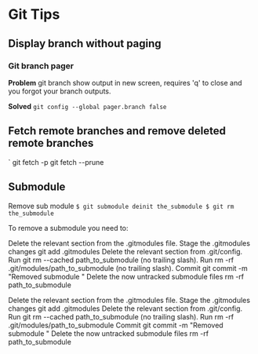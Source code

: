 # Git Tips

## Display branch without paging

### Git branch pager
**Problem**
git branch show output in new screen, requires 'q' to close and you forgot your branch outputs.

**Solved**
`
git config --global pager.branch false
`

## Fetch remote branches and remove deleted remote branches
`
git fetch -p
git fetch --prune

## Submodule
Remove sub module
`
$ git submodule deinit the_submodule
$ git rm the_submodule 
`

To remove a submodule you need to:

Delete the relevant section from the .gitmodules file.
Stage the .gitmodules changes git add .gitmodules
Delete the relevant section from .git/config.
Run git rm --cached path_to_submodule (no trailing slash).
Run rm -rf .git/modules/path_to_submodule (no trailing slash).
Commit git commit -m "Removed submodule "
Delete the now untracked submodule files rm -rf path_to_submodule

Delete the relevant section from the .gitmodules file.
Stage the .gitmodules changes git add .gitmodules
Delete the relevant section from .git/config.
Run git rm --cached path_to_submodule (no trailing slash).
Run rm -rf .git/modules/path_to_submodule
Commit git commit -m "Removed submodule <name>"
Delete the now untracked submodule files
rm -rf path_to_submodule